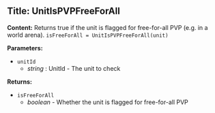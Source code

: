 ## Title: UnitIsPVPFreeForAll

**Content:**
Returns true if the unit is flagged for free-for-all PVP (e.g. in a world arena).
`isFreeForAll = UnitIsPVPFreeForAll(unit)`

**Parameters:**
- `unitId`
  - *string* : UnitId - The unit to check

**Returns:**
- `isFreeForAll`
  - *boolean* - Whether the unit is flagged for free-for-all PVP